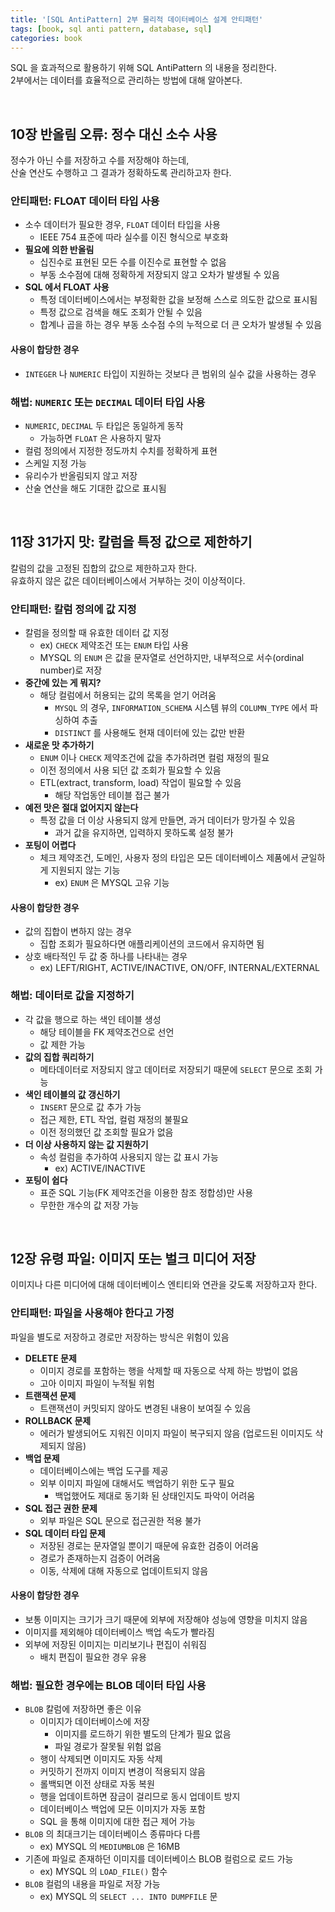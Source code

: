 ```yaml
---
title: '[SQL AntiPattern] 2부 물리적 데이터베이스 설계 안티패턴'
tags: [book, sql anti pattern, database, sql]
categories: book
---
```


SQL 을 효과적으로 활용하기 위해 SQL AntiPattern 의 내용을 정리한다.  
2부에서는 데이터를 효율적으로 관리하는 방법에 대해 알아본다.  

<!--more-->

<br/>

## 10장 반올림 오류: 정수 대신 소수 사용

정수가 아닌 수를 저장하고 수를 저장해야 하는데,    
산술 연산도 수행하고 그 결과가 정확하도록 관리하고자 한다.  

### 안티패턴: FLOAT 데이터 타입 사용

- 소수 데이터가 필요한 경우, `FLOAT` 데이터 타입을 사용
  - IEEE 754 표준에 따라 실수를 이진 형식으로 부호화
- **필요에 의한 반올림**
  - 십진수로 표현된 모든 수를 이진수로 표현할 수 없음
  - 부동 소수점에 대해 정확하게 저장되지 않고 오차가 발생될 수 있음
- **SQL 에서 FLOAT 사용**
  - 특정 데이터베이스에서는 부정확한 값을 보정해 스스로 의도한 값으로 표시됨
  - 특정 값으로 검색을 해도 조회가 안될 수 있음
  - 합계나 곱을 하는 경우 부동 소수점 수의 누적으로 더 큰 오차가 발생될 수 있음

#### 사용이 합당한 경우

- `INTEGER` 나 `NUMERIC` 타입이 지원하는 것보다 큰 범위의 실수 값을 사용하는 경우

### 해법: `NUMERIC` 또는 `DECIMAL` 데이터 타입 사용

- `NUMERIC`, `DECIMAL` 두 타입은 동일하게 동작
  - 가능하면 `FLOAT` 은 사용하지 말자
- 컬럼 정의에서 지정한 정도까치 수치를 정확하게 표현
- 스케일 지정 가능
- 유리수가 반올림되지 않고 저장
- 산술 연산을 해도 기대한 값으로 표시됨

<br/>

## 11장 31가지 맛: 칼럼을 특정 값으로 제한하기

칼럼의 값을 고정된 집합의 값으로 제한하고자 한다.  
유효하지 않은 값은 데이터베이스에서 거부하는 것이 이상적이다.  

### 안티패턴: 칼럼 정의에 값 지정

- 칼럼을 정의할 때 유효한 데이터 값 지정
  - ex) `CHECK` 제약조건 또는 `ENUM` 타입 사용
  - MYSQL 의 `ENUM` 은 값을 문자열로 선언하지만, 내부적으로 서수(ordinal number)로 저장
- **중간에 있는 게 뭐지?**
  - 해당 컬럼에서 허용되는 값의 목록을 얻기 어려움
    - `MYSQL` 의 경우, `INFORMATION_SCHEMA` 시스템 뷰의 `COLUMN_TYPE` 에서 파싱하여 추출
    - `DISTINCT` 를 사용해도 현재 데이터에 있는 값만 반환
- **새로운 맛 추가하기**
  - `ENUM` 이나 `CHECK` 제약조건에 값을 추가하려면 컬럼 재정의 필요
  - 이전 정의에서 사용 되던 값 조회가 필요할 수 있음
  - ETL(extract, transform, load) 작업이 필요할 수 있음
    - 해당 작업동안 테이블 접근 불가
- **예전 맛은 절대 없어지지 않는다**
  - 특정 값을 더 이상 사용되지 않게 만들면, 과거 데이터가 망가질 수 있음
    - 과거 값을 유지하면, 입력하지 못하도록 설정 불가
- **포팅이 어렵다**
  - 체크 제약조건, 도메인, 사용자 정의 타입은 모든 데이터베이스 제품에서 균일하게 지원되지 않는 기능
    - ex) `ENUM` 은 MYSQL 고유 기능

#### 사용이 합당한 경우

- 값의 집합이 변하지 않는 경우
  - 집합 조회가 필요하다면 애플리케이션의 코드에서 유지하면 됨
- 상호 배타적인 두 값 중 하나를 나타내는 경우
  - ex) LEFT/RIGHT, ACTIVE/INACTIVE, ON/OFF, INTERNAL/EXTERNAL

### 해법: 데이터로 값을 지정하기

- 각 값을 행으로 하는 색인 테이블 생성
  - 해당 테이블을 FK 제약조건으로 선언
  - 값 제한 가능
- **값의 집합 쿼리하기**
  - 메타데이터로 저장되지 않고 데이터로 저장되기 때문에 `SELECT` 문으로 조회 가능
- **색인 테이블의 값 갱신하기**
  - `INSERT` 문으로 값 추가 가능
  - 접근 제한, ETL 작업, 컬럼 재정의 불필요
  - 이전 정의했던 값 조회할 필요가 없음
- **더 이상 사용하지 않는 값 지원하기**
  - 속성 컬럼을 추가하여 사용되지 않는 값 표시 가능
    - ex) ACTIVE/INACTIVE
- **포팅이 쉽다**
  - 표준 SQL 기능(FK 제약조건을 이용한 참조 정합성)만 사용
  - 무한한 개수의 값 저장 가능

<br/>

## 12장 유령 파일: 이미지 또는 벌크 미디어 저장

이미지나 다른 미디어에 대해 데이터베이스 엔티티와 연관을 갖도록 저장하고자 한다.  

### 안티패턴: 파일을 사용해야 한다고 가정

파일을 별도로 저장하고 경로만 저장하는 방식은 위험이 있음

- **DELETE 문제**
  - 이미지 경로를 포함하는 행을 삭제할 때 자동으로 삭제 하는 방법이 없음
  - 고아 이미지 파일이 누적될 위험
- **트랜잭션 문제**
  - 트랜잭션이 커밋되지 않아도 변경된 내용이 보여질 수 있음
- **ROLLBACK 문제**
  - 에러가 발생되어도 지워진 이미지 파일이 복구되지 않음 (업로드된 이미지도 삭제되지 않음)
- **백업 문제**
  - 데이터베이스에는 백업 도구를 제공
  - 외부 이미지 파일에 대해서도 백업하기 위한 도구 필요
    - 백업했어도 제대로 동기화 된 상태인지도 파악이 어려움
- **SQL 접근 권한 문제**
  - 외부 파일은 SQL 문으로 접근권한 적용 불가
- **SQL 데이터 타입 문제**
  - 저장된 경로는 문자열일 뿐이기 때문에 유효한 검증이 어려움
  - 경로가 존재하는지 검증이 어려움
  - 이동, 삭제에 대해 자동으로 업데이트되지 않음

#### 사용이 합당한 경우

- 보통 이미지는 크기가 크기 때문에 외부에 저장해야 성능에 영향을 미치지 않음
- 이미지를 제외해야 데이터베이스 백업 속도가 빨라짐
- 외부에 저장된 이미지는 미리보기나 편집이 쉬워짐
  - 배치 편집이 필요한 경우 유용

### 해법: 필요한 경우에는 BLOB 데이터 타입 사용

- `BLOB` 칼럼에 저장하면 좋은 이유
  - 이미지가 데이터베이스에 저장
    - 이미지를 로드하기 위한 별도의 단계가 필요 없음
    - 파일 경로가 잘못될 위험 없음
  - 행이 삭제되면 이미지도 자동 삭제
  - 커밋하기 전까지 이미지 변경이 적용되지 않음
  - 롤백되면 이전 상태로 자동 복원
  - 행을 업데이트하면 잠금이 걸리므로 동시 업데이트 방지
  - 데이터베이스 백업에 모든 이미지가 자동 포함
  - SQL 을 통해 이미지에 대한 접근 제어 가능
- `BLOB` 의 최대크기는 데이터베이스 종류마다 다름
  - ex) MYSQL 의 `MEDIUMBLOB` 은 16MB
- 기존에 파일로 존재하던 이미지를 데이터베이스 BLOB 컬럼으로 로드 가능
  - ex) MYSQL 의 `LOAD_FILE()` 함수
- `BLOB` 컬럼의 내용을 파일로 저장 가능
  - ex) MYSQL 의 `SELECT ... INTO DUMPFILE` 문